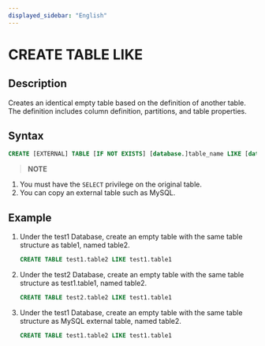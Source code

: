 ```yaml
---
displayed_sidebar: "English"
---
```


# CREATE TABLE LIKE

## Description

Creates an identical empty table based on the definition of another table. The definition includes column definition, partitions, and table properties.

## Syntax

```sql
CREATE [EXTERNAL] TABLE [IF NOT EXISTS] [database.]table_name LIKE [database.]table_name
```

> **NOTE**

1. You must have the `SELECT` privilege on the original table.
2. You can copy an external table such as MySQL.

## Example

1. Under the test1 Database, create an empty table with the same table structure as table1, named table2.

    ```sql
    CREATE TABLE test1.table2 LIKE test1.table1
    ```

2. Under the test2 Database, create an empty table with the same table structure as test1.table1, named table2.

    ```sql
    CREATE TABLE test2.table2 LIKE test1.table1
    ```

3. Under the test1 Database, create an empty table with the same table structure as MySQL external table, named table2.

    ```sql
    CREATE TABLE test1.table2 LIKE test1.table1
    ```
